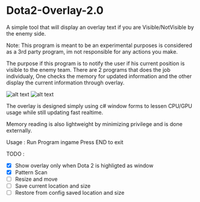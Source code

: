 # Dota2-Overlay-2.0
 A simple tool that will display an overlay text if you are Visible/NotVisible by the enemy side.

Note:
This program is meant to be an experimental purposes is considered as a 3rd party program, im not responsible for any actions you make.

The purpose if this program is to notify the user if his current position is visible to the enemy team.
There are 2 programs that does the job individualy, One checks the memory for updated information and the other display the current information through overlay.

![alt text](https://i.ibb.co/T8TFdsH/Screenshot-12.png)
![alt text](https://i.ibb.co/b2x1WW2/Screenshot-13.png)

The overlay is designed simply using c# window forms to lessen CPU/GPU usage while still updating fast realtime.

Memory reading is also lightweight by minimizing privilege and is done externally.

Usage :
Run Program ingame
Press END to exit

TODO :
- [x] Show overlay only when Dota 2 is highligted as window
- [x] Pattern Scan
- [ ] Resize and move
- [ ] Save current location and size 
- [ ] Restore from config saved location and size 
